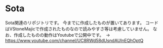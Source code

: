 # Sota
Sota関連のリポジトリです。
今までに作成したものが置いてあります。
コードはVStoneMajicで作成されたものなので読みやすさ等は考慮していません。
なお、作成したものの動作はYoutubeで公開中です。　→　https://www.youtube.com/channel/UC8RWd58dUsndAUlnEQhOptQ
